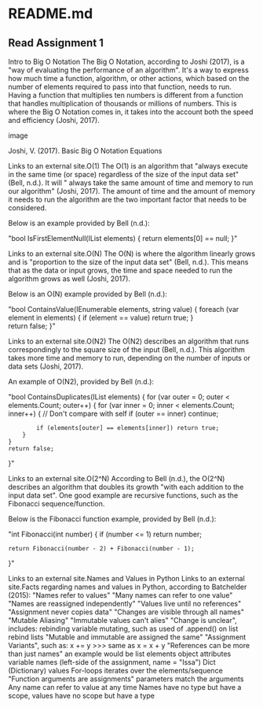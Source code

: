 # README.md

## Read Assignment 1

Intro to Big O Notation
The Big O Notation, according to Joshi (2017), is a "way of evaluating the performance of an algorithm". It's a way to express how much time a function, algorithm, or other actions, which based on the number of elements required to pass into that function, needs to run. Having a function that multiplies ten numbers is different from a function that handles multiplication of thousands or millions of numbers. This is where the Big O Notation comes in, it takes into the account both the speed and efficiency (Joshi, 2017).

image

Joshi, V. (2017). Basic Big O Notation Equations

Links to an external site.O(1)
The O(1) is an algorithm that "always execute in the same time (or space) regardless of the size of the input data set" (Bell, n.d.). It will " always take the same amount of time and memory to run our algorithm" (Joshi, 2017). The amount of time and the amount of memory it needs to run the algorithm are the two important factor that needs to be considered.

Below is an example provided by Bell (n.d.):

"bool IsFirstElementNull(IList<String> elements)
{
return elements[0] == null;
}"

Links to an external site.O(N)
The O(N) is where the algorithm linearly grows and is "proportion to the size of the input data set" (Bell, n.d.). This means that as the data or input grows, the time and space needed to run the algorithm grows as well (Joshi, 2017).

Below is an O(N) example provided by Bell (n.d.):

"bool ContainsValue(IEnumerable<string> elements, string value)
{
foreach (var element in elements)
{
if (element == value) return true;
}  
 return false;
}"

Links to an external site.O(N2)
The O(N2) describes an algorithm that runs correspondingly to the square size of the input (Bell, n.d.). This algorithm takes more time and memory to run, depending on the number of inputs or data sets (Joshi, 2017).

An example of O(N2), provided by Bell (n.d.):

"bool ContainsDuplicates(IList<string> elements)
{
for (var outer = 0; outer < elements.Count; outer++)
{
for (var inner = 0; inner < elements.Count; inner++)
{
// Don't compare with self
if (outer == inner) continue;

            if (elements[outer] == elements[inner]) return true;
        }
    }
    return false;

}"

Links to an external site.O(2^N)
According to Bell (n.d.), the O(2^N) describes an algorithm that doubles its growth "with each addition to the input data set". One good example are recursive functions, such as the Fibonacci sequence/function.

Below is the Fibonacci function example, provided by Bell (n.d.):

"int Fibonacci(int number)
{
if (number <= 1) return number;

    return Fibonacci(number - 2) + Fibonacci(number - 1);

}"

Links to an external site.Names and Values in Python
Links to an external site.Facts regarding names and values in Python, according to Batchelder (2015):
"Names refer to values"
"Many names can refer to one value"
"Names are reassigned independently"
"Values live until no references"
"Assignment never copies data"
"Changes are visible through all names"
"Mutable Aliasing"
"Immutable values can't alies"
"Change is unclear", includes:
rebinding variable
mutating, such as used of .append() on list
rebind lists
"Mutable and immutable are assigned the same"
"Assignment Variants", such as:
x += y >>> same as x = x + y
"References can be more than just names"
an example would be list elements
object attributes
variable names (left-side of the assignment, name = "Issa")
Dict (Dictionary) values
For-loops
iterates over the elements/sequence
"Function arguments are assignments"
parameters match the arguments
Any name can refer to value at any time
Names have no type but have a scope, values have no scope but have a type
